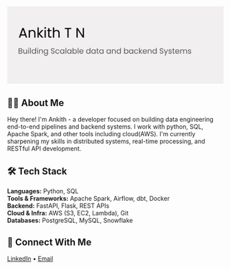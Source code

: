 <img src="https://github.com/ankithtn/ankithtn/blob/main/github-banner.png" alt="banner" />
<br>

##  👨‍💻 About Me
Hey there! I'm Ankith - a developer focused on building data engineering end-to-end pipelines and backend systems. I work with python, SQL, Apache Spark, and other tools including cloud(AWS). I'm currently sharpening my skills in distributed systems, real-time processing, and RESTful API development.
<br>

## 🛠️ Tech Stack

**Languages:** Python, SQL  
**Tools & Frameworks:** Apache Spark, Airflow, dbt, Docker  
**Backend:** FastAPI, Flask, REST APIs  
**Cloud & Infra:** AWS (S3, EC2, Lambda), Git  
**Databases:** PostgreSQL, MySQL, Snowflake

## 🤝 Connect With Me

[LinkedIn](https://www.linkedin.com/in/ankithtn/) • [Email](ankithtn2003@gmail.com)
